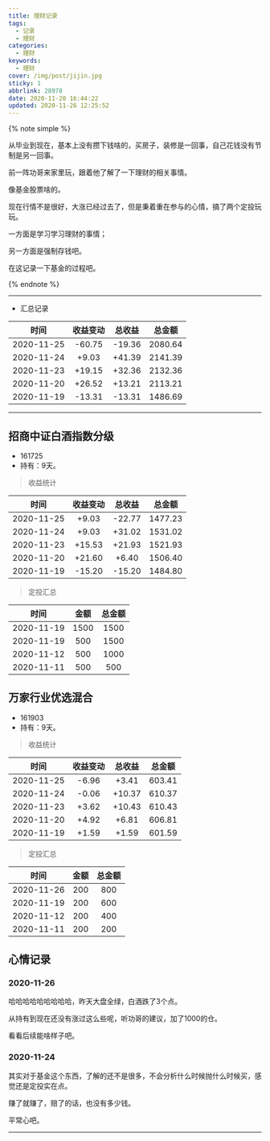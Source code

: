 ```yaml
---
title: 理财记录
tags:
  - 记录
  - 理财
categories:
  - 理财
keywords:
  - 理财
cover: /img/post/jijin.jpg
sticky: 1
abbrlink: 28978
date: 2020-11-20 16:44:22
updated: 2020-11-26 12:25:52
---
```


{% note simple %}

从毕业到现在，基本上没有攒下钱啥的，买房子，装修是一回事，自己花钱没有节制是另一回事。

前一阵功哥来家里玩，跟着他了解了一下理财的相关事情。

像基金股票啥的。

现在行情不是很好，大涨已经过去了，但是秉着重在参与的心情，搞了两个定投玩玩。

一方面是学习学习理财的事情；

另一方面是强制存钱吧。

在这记录一下基金的过程吧。

{% endnote %}

---

- 汇总记录

| 时间 | 收益变动 | 总收益 | 总金额 |
| :----: | :--------: | :------: | :------: |
| 2020-11-25 | -60.75 | -19.36 | 2080.64 |
| 2020-11-24 | +9.03 | +41.39 | 2141.39 |
| 2020-11-23 | +19.15 | +32.36 | 2132.36 |
| 2020-11-20 | +26.52 | +13.21 | 2113.21 |
| 2020-11-19 | -13.31 | -13.31 | 1486.69 |

---

## 招商中证白酒指数分级

- 161725
- 持有：9天。

> 收益统计

| 时间 | 收益变动 | 总收益 | 总金额 |
| :----: | :--------: | :------: | :------: |
| 2020-11-25 | +9.03 | -22.77 | 1477.23 |
| 2020-11-24 | +9.03 | +31.02 | 1531.02 |
| 2020-11-23 | +15.53 | +21.93 | 1521.93 |
| 2020-11-20 | +21.60 | +6.40 | 1506.40 |
| 2020-11-19 | -15.20 | -15.20 | 1484.80 |

> 定投汇总

| 时间 | 金额 | 总金额 |
| :----: | :----: | :----: |
| 2020-11-19 | 1500 | 1500 |
| 2020-11-19 | 500 | 1500 |
| 2020-11-12 | 500 | 1000 |
| 2020-11-11 | 500 | 500 |

## 万家行业优选混合

- 161903
- 持有：9天。

> 收益统计

|    时间    | 收益变动 | 总收益 | 总金额  |
| :--------: | :------: | :----: | :-----: |
| 2020-11-25 | -6.96 | +3.41 | 603.41 |
| 2020-11-24 | -0.06 | +10.37 | 610.37 |
| 2020-11-23 | +3.62 | +10.43 | 610.43 |
| 2020-11-20 | +4.92 | +6.81 | 606.81 |
| 2020-11-19 |  +1.59  | +1.59 | 601.59 |

> 定投汇总

|    时间    | 金额 | 总金额 |
| :--------: | :--: | :----: |
| 2020-11-26 | 200  |  800   |
| 2020-11-19 | 200  |  600   |
| 2020-11-12 | 200  |  400   |
| 2020-11-11 | 200  |  200   |

## 心情记录

### 2020-11-26

哈哈哈哈哈哈哈哈哈，昨天大盘全绿，白酒跌了3个点。

从持有到现在还没有涨过这么些呢，听功哥的建议，加了1000的仓。

看看后续能啥样子吧。

### 2020-11-24

其实对于基金这个东西，了解的还不是很多，不会分析什么时候抛什么时候买，感觉还是定投实在点。

赚了就赚了，赔了的话，也没有多少钱。

平常心吧。

---